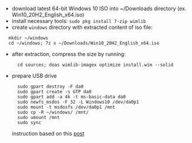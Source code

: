 - download latest 64-bit Windows 10 ISO into ~/Downloads directory (ex. Win10_20H2_English_x64.iso)
- install necessary tools:
  ```sudo pkg install 7-zip wimlib```
 - create ```windows``` directory with extracted content of iso file:
  ```
    mkdir ~/windows
    cd ~/windows; 7z x ~/Downloads/Win10_20H2_English_x64.iso
  ```
- after extraction, compress the size by running:
  ```
    cd sources; doas wimlib-imagex optimize install.wim --solid
  ```
- prepare USB drive
  ```
    sudo gpart destroy -F da0
    sudo gpart create -s GTP da0
    sudo gpart add -a 4k -t ms-basic-data da0
    sudo newfs_msdos -F 32 -L Windows10 /dev/da0p1
    sudo mount -t msdosfs /dev/da0p1 /mnt
    sudo cp -R ~/windows/ /mnt/
    sudo umount /mnt
    sudo sync
  ```
  
  instruction based on this [post](https://forums.freebsd.org/threads/creating-a-windows-10-bootable-usb-stick-using-freebsd.77429/)
  
